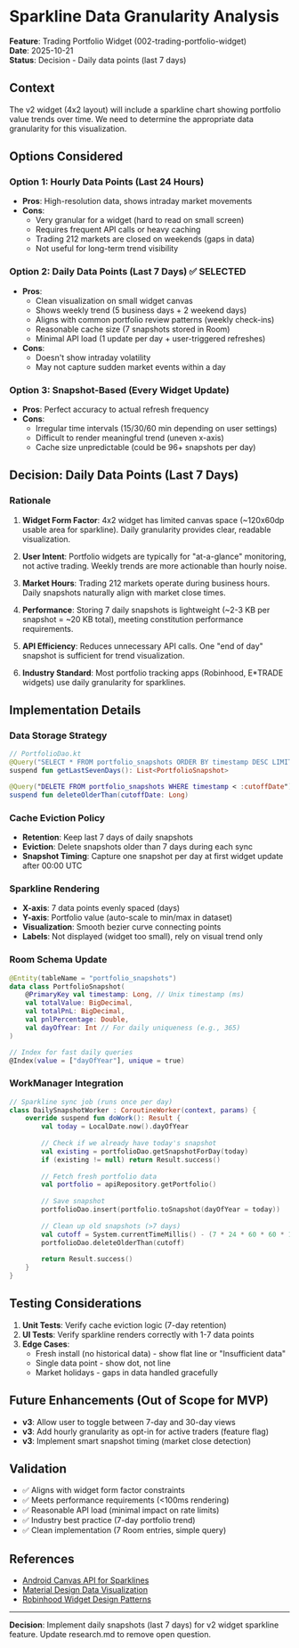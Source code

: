 # Sparkline Data Granularity Analysis

**Feature**: Trading Portfolio Widget (002-trading-portfolio-widget)  
**Date**: 2025-10-21  
**Status**: Decision - Daily data points (last 7 days)

## Context

The v2 widget (4x2 layout) will include a sparkline chart showing portfolio value trends over time. We need to determine the appropriate data granularity for this visualization.

## Options Considered

### Option 1: Hourly Data Points (Last 24 Hours)
- **Pros**: High-resolution data, shows intraday market movements
- **Cons**: 
  - Very granular for a widget (hard to read on small screen)
  - Requires frequent API calls or heavy caching
  - Trading 212 markets are closed on weekends (gaps in data)
  - Not useful for long-term trend visibility

### Option 2: Daily Data Points (Last 7 Days) ✅ SELECTED
- **Pros**:
  - Clean visualization on small widget canvas
  - Shows weekly trend (5 business days + 2 weekend days)
  - Aligns with common portfolio review patterns (weekly check-ins)
  - Reasonable cache size (7 snapshots stored in Room)
  - Minimal API load (1 update per day + user-triggered refreshes)
- **Cons**:
  - Doesn't show intraday volatility
  - May not capture sudden market events within a day

### Option 3: Snapshot-Based (Every Widget Update)
- **Pros**: Perfect accuracy to actual refresh frequency
- **Cons**:
  - Irregular time intervals (15/30/60 min depending on user settings)
  - Difficult to render meaningful trend (uneven x-axis)
  - Cache size unpredictable (could be 96+ snapshots per day)

## Decision: Daily Data Points (Last 7 Days)

### Rationale

1. **Widget Form Factor**: 4x2 widget has limited canvas space (~120x60dp usable area for sparkline). Daily granularity provides clear, readable visualization.

2. **User Intent**: Portfolio widgets are typically for "at-a-glance" monitoring, not active trading. Weekly trends are more actionable than hourly noise.

3. **Market Hours**: Trading 212 markets operate during business hours. Daily snapshots naturally align with market close times.

4. **Performance**: Storing 7 daily snapshots is lightweight (~2-3 KB per snapshot = ~20 KB total), meeting constitution performance requirements.

5. **API Efficiency**: Reduces unnecessary API calls. One "end of day" snapshot is sufficient for trend visualization.

6. **Industry Standard**: Most portfolio tracking apps (Robinhood, E*TRADE widgets) use daily granularity for sparklines.

## Implementation Details

### Data Storage Strategy

```kotlin
// PortfolioDao.kt
@Query("SELECT * FROM portfolio_snapshots ORDER BY timestamp DESC LIMIT 7")
suspend fun getLastSevenDays(): List<PortfolioSnapshot>

@Query("DELETE FROM portfolio_snapshots WHERE timestamp < :cutoffDate")
suspend fun deleteOlderThan(cutoffDate: Long)
```

### Cache Eviction Policy

- **Retention**: Keep last 7 days of daily snapshots
- **Eviction**: Delete snapshots older than 7 days during each sync
- **Snapshot Timing**: Capture one snapshot per day at first widget update after 00:00 UTC

### Sparkline Rendering

- **X-axis**: 7 data points evenly spaced (days)
- **Y-axis**: Portfolio value (auto-scale to min/max in dataset)
- **Visualization**: Smooth bezier curve connecting points
- **Labels**: Not displayed (widget too small), rely on visual trend only

### Room Schema Update

```kotlin
@Entity(tableName = "portfolio_snapshots")
data class PortfolioSnapshot(
    @PrimaryKey val timestamp: Long, // Unix timestamp (ms)
    val totalValue: BigDecimal,
    val totalPnL: BigDecimal,
    val pnlPercentage: Double,
    val dayOfYear: Int // For daily uniqueness (e.g., 365)
)

// Index for fast daily queries
@Index(value = ["dayOfYear"], unique = true)
```

### WorkManager Integration

```kotlin
// Sparkline sync job (runs once per day)
class DailySnapshotWorker : CoroutineWorker(context, params) {
    override suspend fun doWork(): Result {
        val today = LocalDate.now().dayOfYear
        
        // Check if we already have today's snapshot
        val existing = portfolioDao.getSnapshotForDay(today)
        if (existing != null) return Result.success()
        
        // Fetch fresh portfolio data
        val portfolio = apiRepository.getPortfolio()
        
        // Save snapshot
        portfolioDao.insert(portfolio.toSnapshot(dayOfYear = today))
        
        // Clean up old snapshots (>7 days)
        val cutoff = System.currentTimeMillis() - (7 * 24 * 60 * 60 * 1000)
        portfolioDao.deleteOlderThan(cutoff)
        
        return Result.success()
    }
}
```

## Testing Considerations

1. **Unit Tests**: Verify cache eviction logic (7-day retention)
2. **UI Tests**: Verify sparkline renders correctly with 1-7 data points
3. **Edge Cases**:
   - Fresh install (no historical data) - show flat line or "Insufficient data"
   - Single data point - show dot, not line
   - Market holidays - gaps in data handled gracefully

## Future Enhancements (Out of Scope for MVP)

- **v3**: Allow user to toggle between 7-day and 30-day views
- **v3**: Add hourly granularity as opt-in for active traders (feature flag)
- **v3**: Implement smart snapshot timing (market close detection)

## Validation

- ✅ Aligns with widget form factor constraints
- ✅ Meets performance requirements (<100ms rendering)
- ✅ Reasonable API load (minimal impact on rate limits)
- ✅ Industry best practice (7-day portfolio trend)
- ✅ Clean implementation (7 Room entries, simple query)

## References

- [Android Canvas API for Sparklines](https://developer.android.com/reference/android/graphics/Canvas)
- [Material Design Data Visualization](https://m3.material.io/foundations/content-design/data-visualization)
- [Robinhood Widget Design Patterns](https://newsroom.aboutrobinhood.com/)

---

**Decision**: Implement daily snapshots (last 7 days) for v2 widget sparkline feature. Update research.md to remove open question.
